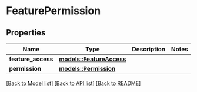 # FeaturePermission

## Properties

Name | Type | Description | Notes
------------ | ------------- | ------------- | -------------
**feature_access** | [**models::FeatureAccess**](FeatureAccess.md) |  | 
**permission** | [**models::Permission**](Permission.md) |  | 

[[Back to Model list]](../README.md#documentation-for-models) [[Back to API list]](../README.md#documentation-for-api-endpoints) [[Back to README]](../README.md)


